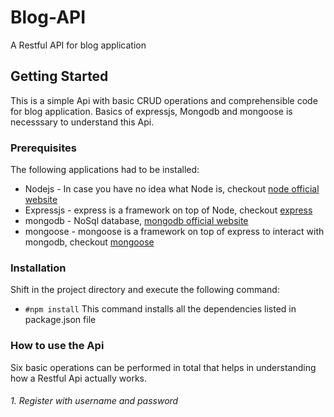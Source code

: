 # Blog-API
A Restful API for blog application
## Getting Started
This is a simple Api with basic CRUD operations and comprehensible code for blog application. Basics of expressjs, Mongodb and mongoose is necesssary to understand this Api.
### Prerequisites
The following applications had to be installed:
- Nodejs  -  In case you have no idea what Node is, checkout [node official website](https://nodejs.org/en/about/)
- Expressjs - express is a framework on top of Node, checkout [express](http://expressjs.com/)
- mongodb - NoSql database, [mongodb official website](https://www.mongodb.com/)
- mongoose - mongoose is a framework on top of express to interact with mongodb, checkout [mongoose](http://mongoosejs.com/)
### Installation
Shift in the project directory and execute the following command:
- `#npm install`
This command installs all the dependencies listed in package.json file
### How to use the Api
Six basic operations can be performed in total that helps in understanding how a Restful Api actually works.
###### 1. Register with username and password
